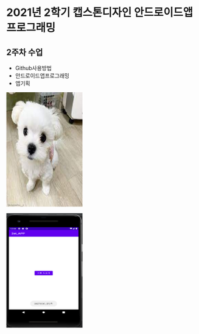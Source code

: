 # 2021년 2학기 캡스톤디자인 안드로이드앱 프로그래밍

## 2주차 수업 
  - Github사용방법
  - 안드로이드앱프로그래밍
  - 앱기획


 <img width="200" height="300" src="./png/dog.jpg"></img>
 
 <img width="200" height="300" src="./png/20273030_02.png"></img>

